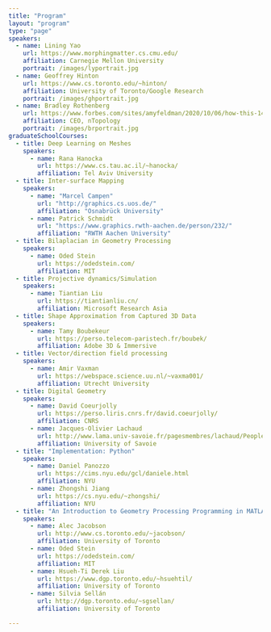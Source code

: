 ```yaml
---
title: "Program"
layout: "program"
type: "page"
speakers: 
  - name: Lining Yao
    url: https://www.morphingmatter.cs.cmu.edu/
    affiliation: Carnegie Mellon University
    portrait: /images/lyportrait.jpg
  - name: Geoffrey Hinton
    url: https://www.cs.toronto.edu/~hinton/
    affiliation: University of Toronto/Google Research
    portrait: /images/ghportrait.jpg
  - name: Bradley Rothenberg
    url: https://www.forbes.com/sites/amyfeldman/2020/10/06/how-this-140-million-design-software-startup-uses-math-to-help-power-the-shift-to-3d-printing/?sh=380a96fb36cc
    affiliation: CEO, nTopology
    portrait: /images/brportrait.jpg
graduateSchoolCourses:
  - title: Deep Learning on Meshes
    speakers:
      - name: Rana Hanocka
        url: https://www.cs.tau.ac.il/~hanocka/
        affiliation: Tel Aviv University
  - title: Inter-surface Mapping
    speakers:
      - name: "Marcel Campen"
        url: "http://graphics.cs.uos.de/"
        affiliation: "Osnabrück University"
      - name: Patrick Schmidt
        url: "https://www.graphics.rwth-aachen.de/person/232/"
        affiliation: "RWTH Aachen University"
  - title: Bilaplacian in Geometry Processing
    speakers:
      - name: Oded Stein
        url: https://odedstein.com/
        affiliation: MIT
  - title: Projective dynamics/Simulation
    speakers:
      - name: Tiantian Liu
        url: https://tiantianliu.cn/
        affiliation: Microsoft Research Asia
  - title: Shape Approximation from Captured 3D Data
    speakers:
      - name: Tamy Boubekeur
        url: https://perso.telecom-paristech.fr/boubek/
        affiliation: Adobe 3D & Immersive
  - title: Vector/direction field processing
    speakers:
      - name: Amir Vaxman 
        url: https://webspace.science.uu.nl/~vaxma001/
        affiliation: Utrecht University
  - title: Digital Geometry
    speakers: 
      - name: David Coeurjolly
        url: https://perso.liris.cnrs.fr/david.coeurjolly/
        affiliation: CNRS
      - name: Jacques-Olivier Lachaud
        url: http://www.lama.univ-savoie.fr/pagesmembres/lachaud/People/LACHAUD-JO/person.html
        affiliation: University of Savoie
  - title: "Implementation: Python"
    speakers:
      - name: Daniel Panozzo
        url: https://cims.nyu.edu/gcl/daniele.html
        affiliation: NYU
      - name: Zhongshi Jiang
        url: https://cs.nyu.edu/~zhongshi/
        affiliation: NYU
  - title: "An Introduction to Geometry Processing Programming in MATLAB with gptoolbox"
    speakers: 
      - name: Alec Jacobson
        url: http://www.cs.toronto.edu/~jacobson/
        affiliation: University of Toronto
      - name: Oded Stein
        url: https://odedstein.com/
        affiliation: MIT
      - name: Hsueh-Ti Derek Liu
        url: https://www.dgp.toronto.edu/~hsuehtil/
        affiliation: University of Toronto
      - name: Silvia Sellán
        url: http://dgp.toronto.edu/~sgsellan/
        affiliation: University of Toronto

---
```


